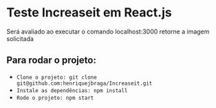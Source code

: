# Teste Increaseit em React.js
  Será avaliado ao executar o comando localhost:3000 retorne a imagem solicitada
## Para rodar o projeto:

- `Clone o projeto: git clone git@github.com:henriquejbraga/Increaseit.git`
- `Instale as dependências: npm install`
- `Rode o projeto: npm start`
